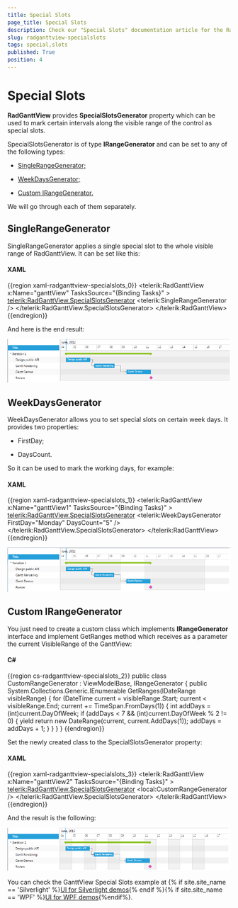```yaml
---
title: Special Slots
page_title: Special Slots
description: Check our "Special Slots" documentation article for the RadGanttView WPF control.
slug: radganttview-specialslots
tags: special,slots
published: True
position: 4
---
```


# Special Slots

__RadGanttView__ provides __SpecialSlotsGenerator__ property which can be used to mark certain intervals along the visible range of the control as special slots.

SpecialSlotsGenerator is of type __IRangeGenerator__ and can be set to any of the following types:

* [SingleRangeGenerator;](#singlerangegenerator)

* [WeekDaysGenerator;](#weekdaysgenerator)

* [Custom IRangeGenerator.](#custom-irangegenerator)

We will go through each of them separately.

## SingleRangeGenerator

SingleRangeGenerator applies a single special slot to the whole visible range of RadGanttView. It can be set like this:

#### __XAML__

{{region xaml-radganttview-specialslots_0}}
	<telerik:RadGanttView x:Name="ganttView" TasksSource="{Binding Tasks}" >
	    <telerik:RadGanttView.SpecialSlotsGenerator>
	        <telerik:SingleRangeGenerator />
	    </telerik:RadGanttView.SpecialSlotsGenerator>
	</telerik:RadGanttView>
{{endregion}}

And here is the end result:

![ganttview specialslots 1](images/ganttview_specialslots_1.png)

## WeekDaysGenerator

WeekDaysGenerator allows you to set special slots on certain week days. It provides two properties:

* FirstDay;

* DaysCount.

So it can be used to mark the working days, for example:

#### __XAML__

{{region xaml-radganttview-specialslots_1}}
	<telerik:RadGanttView x:Name="ganttView1" TasksSource="{Binding Tasks}" >
	    <telerik:RadGanttView.SpecialSlotsGenerator>
	        <telerik:WeekDaysGenerator FirstDay="Monday" DaysCount="5" />
	    </telerik:RadGanttView.SpecialSlotsGenerator>
	</telerik:RadGanttView>
{{endregion}}

![ganttview specialslots 2](images/ganttview_specialslots_2.png)

## Custom IRangeGenerator

You just need to create a custom class which implements __IRangeGenerator__ interface and implement GetRanges method which receives as a parameter the current VisibleRange of the GanttView:

#### __C#__

{{region cs-radganttview-specialslots_2}}
	public class CustomRangeGenerator : ViewModelBase, IRangeGenerator
	{
	    public System.Collections.Generic.IEnumerable<IDateRange> GetRanges(IDateRange visibleRange)
	    {
	        for (DateTime current = visibleRange.Start; current < visibleRange.End; current += TimeSpan.FromDays(1))
	        {
	            int addDays = (int)current.DayOfWeek;
	            if (addDays < 7 && (int)current.DayOfWeek % 2 != 0)
	            {
	                yield return new DateRange(current, current.AddDays(1));
	                addDays = addDays + 1;
	            }
	        }
	    }
	}
{{endregion}}

Set the newly created class to the SpecialSlotsGenerator property:

#### __XAML__

{{region xaml-radganttview-specialslots_3}}
	<telerik:RadGanttView x:Name="ganttView2" TasksSource="{Binding Tasks}" >
	    <telerik:RadGanttView.SpecialSlotsGenerator>
	        <local:CustomRangeGenerator />
	    </telerik:RadGanttView.SpecialSlotsGenerator>
	</telerik:RadGanttView>
{{endregion}}

And the result is the following:

![ganttview specialslots 3](images/ganttview_specialslots_3.png)

You can check the GanttView Special Slots example at {% if site.site_name == 'Silverlight' %}[UI for Silverlight demos](https://demos.telerik.com/silverlight/#GanttView/Programming/SpecialSlots){% endif %}{% if site.site_name == 'WPF' %}[UI for WPF demos](https://demos.telerik.com/wpf/){%endif%}.
